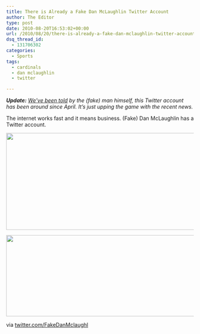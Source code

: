 ```yaml
---
title: There is Already a Fake Dan McLaughlin Twitter Account
author: The Editor
type: post
date: 2010-08-20T16:53:02+00:00
url: /2010/08/20/there-is-already-a-fake-dan-mclaughlin-twitter-account/
dsq_thread_id:
  - 131706302
categories:
  - Sports
tags:
  - cardinals
  - dan mclaughlin
  - twitter

---
```

_**Update:** <a href="http://twitter.com/FakeDanMclaughl/status/21679870146" target="_blank">We&#8217;ve been told</a>_ _by the (fake) man himself, this Twitter account has been around since April. It&#8217;s just upping the game with the recent news._

The internet works fast and it means business. (Fake) Dan McLaughlin has a Twitter account.

[<img class="aligncenter size-full wp-image-6372" title="fake_dan_mclaughlin_1" src="http://media.punchingkitty.com/wordpress/2010/08/fake_dan_mclaughlin_1.png" alt="" width="576" height="260" />][1]

[<img class="aligncenter size-full wp-image-6373" title="fake_dan_mclaughlin_2" src="http://media.punchingkitty.com/wordpress/2010/08/fake_dan_mclaughlin_2.png" alt="" width="565" height="218" />][2]

via <a href="http://twitter.com/FakeDanMclaughl" target="_blank">twitter.com/FakeDanMclaughl</a>

 [1]: http://media.punchingkitty.com/wordpress/2010/08/fake_dan_mclaughlin_1.png
 [2]: http://media.punchingkitty.com/wordpress/2010/08/fake_dan_mclaughlin_2.png